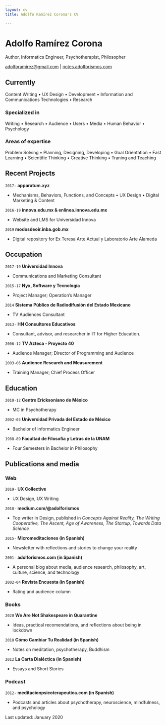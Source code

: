 ```yaml
---
layout: cv
title: Adolfo Ramírez Corona's CV

---
```

# Adolfo Ramírez Corona

Author, Informatics Engineer, Psychotherapist, Philosopher

<div id="webaddress">
<a href="adolforamirez@gmail.com">adolforamirez@gmail.com</a>
| <a href="https://notes.adolforismos.com">notes.adolforismos.com</a>
</div>

## Currently

Content Writing • UX Design • Development • Information and Communications Technologies • Research

### Specialized in

Writing • Research • Audience • Users • Media • Human Behavior • Psychology

### Areas of expertise

Problem Solving • Planning, Designing, Developing • Goal Orientation • Fast Learning • Scientific Thinking • Creative Thinking • Traning and Teaching

## Recent Projects

`2017-`
**apparatum.xyz**

* Mechanisms, Behaviors, Functions, and Concepts • UX Design • Digital Marketing & Content

`2016-19`
**innova.edu.mx & enlinea.innova.edu.mx**

* Website and LMS for Universidad Innova

`2019` **modosdeoir.inba.gob.mx**

* Digital repository for Ex Teresa Arte Actual y Laboratorio Arte Alameda

## Occupation

`2017-19` **Universidad Innova**

* Communications and Marketing Consultant

`2015-17` **Nyx, Software y Tecnología**

* Project Manager; Operation’s Manager

`2014` **Sistema Público de Radiodifusión del Estado Mexicano**

* TV Audiences Consultant

`2013-` **HN Consultores Educativos**

* Consultant, advisor, and researcher in IT for Higher Education.

`2006-12` **TV Azteca - Proyecto 40**

* Audience Manager; Director of Programming and Audience

`2003-06` **Audience Research and Measurement** 

* Training  Manager; Chief Process Officer

## Education

`2010-12` **Centro Ericksoniano de México**

* MC in Psychotherapy

`2002-05` **Universidad Privada del Estado de México**

* Bachelor of Informatics Engineer

`1988-89` **Facultad de Filosofía y Letras de la UNAM**

* Four Semesters in  Bachelor in Philosophy

## Publications and media

### Web

`2019-` **UX Collective**

* UX Design, UX Writing

`2018-` **medium.com/@adolforismos**

* Top writer in Design, published in _Concepts Against Reality, The Writing Cooperative, The Ascent, Age of Awareness, The Startup, Towards Data Science_

`2015-` **Micromeditaciones (in Spanish)**

* Newsletter with reflections and stories to change your reality

`2001-` **adolforismos.com (in Spanish)**

* A personal blog about media, audience research, philosophy, art, culture, science, and technology

`2002-04` **Revista Encuesta (in Spanish)**

* Rating and audience column

### Books

`2020` **We Are Not Shakespeare in Quarantine**

* Ideas, practical recomendations, and reflections about being in lockdown

`2018` **Cómo Cambiar Tu Realidad (in Spanish)**

* Notes on meditation, psychotherapy, Buddhism

`2012` **La Carta Dialéctica (in Spanish)**

* Essays and Short Stories

### Podcast

`2012-` **meditacionpsicoterapeutica.com (in Spanish)**

* Podcasts and articles about psychotherapy, neuroscience, mindfulness, and psychology

<!-- ### Footer -->
<div id="webaddress">
Last updated: January 2020

</div>
